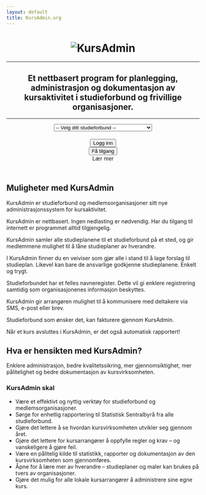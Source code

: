 ```yaml
---
layout: default
title: KursAdmin.org
---
```


<header class="banner">
  <div class="banner">
    <div class="container center">
      <h1><img src="{{ site.baseurl }}/images/kursadminlogo-600.png" alt="KursAdmin" /></h1>
      <hr>
      <h2>Et nettbasert program for planlegging, administrasjon og dokumentasjon av kursaktivitet i studieforbund og frivillige organisasjoner.</h2>
      <hr>
      <div id="banner-form">
	  <div class="row">
	    <div class="col-lg-6 col-lg-offset-3 col-md-8 col-md-offset-2 col-sm-10 col-sm-offset-1">
	    <select id="stf-velg" class="form-control input-lg"><option value=""> -- Velg ditt studieforbund -- </option>
	<option value="350">Akademisk studieforbund</option>
	<option value="370">Kristelig studieforbund</option>
	<option value="250">Musikkens studieforbund</option>
	<option value="270">Samisk studieforbund</option>
	<option value="340">Senterpartiets studieforbund</option>
	<option value="300">Sosialistisk Venstrepartis studieforbund</option>
	<option value="220">Studieforbundet AOF Norge</option>
	<option value="210">Studieforbundet Folkeuniversitetet</option>
	<option value="200">Studieforbundet FUNKIS</option>
	<option value="290">Studieforbundet kultur og tradisjon</option>
	<option value="320">Studieforbundet natur og miljø</option>
	<option value="240">Studieforbundet næring og samfunn</option>
	<option value="330">Studieforbundet solidaritet</option>
	<option value="310">Venstres opplysnings- og studieforbund</option>
	<option value="230">Voksenopplæringsforbundet</option>
	    </select>
	    </div>
	  </div>
	  <div class="row" style="padding-top: 20px;">
	      <div class="col-lg-3 col-lg-offset-3 col-md-4 col-md-offset-2 col-sm-5 col-sm-offset-1 col-xs-6">
	   <button id="banner-form-login" class="btn btn-lg btn-success btn-block"><span class="glyphicon glyphicon-log-in"></span> Logg inn</button>
	    </div>
	      <div class="col-lg-3 col-md-4 col-sm-5 col-xs-6">
	    <button id="banner-form-signup" class="btn btn-lg btn-info btn-block"><span class="glyphicon glyphicon-thumbs-up"></span> Få tilgang</button>
	    </div>
	  </div>
      </div>
      <div class="scroll-down">
        <div class="text">Lær mer</div>
        <div class="arrow"></div>
      </div>
    </div>
  </div>
</header>

Muligheter med KursAdmin
------------------------
KursAdmin er studieforbund og medlemsorganisasjoner sitt nye administrasjonssystem for kursaktivitet.

KursAdmin er nettbasert. Ingen nedlasting er nødvendig. Har du tilgang til internett er programmet alltid tilgjengelig.

KursAdmin samler alle studieplanene til et studieforbund på et sted, og gir medlemmene mulighet til å låne studieplaner av hverandre.

I KursAdmin finner du en veiviser som gjør alle i stand til å lage forslag til studieplan. Likevel kan bare de ansvarlige godkjenne studieplanene. Enkelt og trygt.

Studieforbundet har et felles navneregister. Dette vil gi enklere registrering samtidig som organisasjonenes informasjon beskyttes.

KursAdmin gir arrangøren mulighet til å kommunisere med deltakere via SMS, e-post eller brev.

Studieforbund som ønsker det, kan fakturere gjennom KursAdmin.

Når et kurs avsluttes i KursAdmin, er det også automatisk rapportert!

Hva er hensikten med KursAdmin?
-------------------------------
Enklere administrasjon, bedre kvalitetssikring, mer gjennomsiktighet, mer pålitelighet og bedre dokumentasjon av kursvirksomheten.

### KursAdmin skal
* Være et effektivt og nyttig verktøy for studieforbund og medlemsorganisasjoner.
* Sørge for enhetlig rapportering til Statistisk Sentralbyrå fra alle studieforbund.
* Gjøre det lettere å se hvordan kursvirksomheten utvikler seg gjennom året.
* Gjøre det lettere for kursarrangører å oppfylle regler og krav – og vanskeligere å gjøre feil.
* Være en pålitelig kilde til statistikk, rapporter og dokumentasjon av den kursvirksomheten som gjennomføres.
* Åpne for å lære mer av hverandre – studieplaner og maler kan brukes på tvers av organisasjoner.
* Gjøre det mulig for alle lokale kursarrangører å administrere sine egne kurs.
